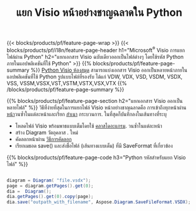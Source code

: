 ﻿---
title: แยก Visio หน้าอย่างชาญฉลาดใน Python
url: /th/python-java/splitter/
description: Python ซอร์สโค้ดที่อธิบายวิธีแยกไฟล์ Microsoft Visio ออกเป็นหลายไฟล์ใน Python applications
---
{{< blocks/products/pf/feature-page-wrap >}}
{{< blocks/products/pf/i18n/feature-page-header h1="Microsoft<sup>&reg;</sup> Visio การแยกไฟล์ผ่าน Python" h2="แยกเอกสาร Visio ฉบับเดียวออกเป็นไฟล์ต่างๆ โดยใช้รหัส Python ภายในแอปพลิเคชันที่ใช้ Python" >}}
{{% blocks/products/pf/feature-page-summary %}}
[Python Visio ห้องสมุด](/diagram/python-java/) สามารถแบ่งเอกสาร Visio ออกเป็นหลายหน้าภายในแอปพลิเคชันที่ใช้ Python รูปแบบไฟล์ที่รองรับ ได้แก่ VDW, VDX, VSD, VSDM, VSDX, VSS, VSSM,VSSX,VST,VSTM,VSTX,VSX,VTX
{{% /blocks/products/pf/feature-page-summary %}}

{{% blocks/products/pf/feature-page-section h2="แยกเอกสาร Visio ออกเป็นหลายไฟล์" %}}
วิธีที่ง่ายที่สุดในการแยกไฟล์ Visio หน้าอย่างชาญฉลาดคือ การเข้าถึงทุกหน้าผ่าน [หน้า](https://reference.aspose.com/diagram/python-java/asposediagram.api/diagram#Pages)วนซ้ำในแต่ละหน้าและเรียก [สำเนา](https://reference.aspose.com/diagram/python-java/asposediagram.api/page#copy(com.aspose.diagram.Page)) กระบวนการ. ในที่สุดก็บันทึกลงในเส้นทางที่ระบุ 

+ โหลดไฟล์ Visio พร้อมพาธแบบเต็มโดยใช้ [คลาสไดอะแกรม](https://reference.aspose.com/diagram/python-java/asposediagram.api/diagram).
วนซ้ำในแต่ละหน้า
+ สร้าง Diagram วัตถุคลาส . ใหม่
+ คัดลอกหน้าผ่าน [วิธีการคัดลอก](https://reference.aspose.com/diagram/python-java/asposediagram.api/page#copy(com.aspose.diagram.Page))
+ เรียกเมธอด save() และส่งชื่อไฟล์ (เส้นทางแบบเต็ม) ที่มี SaveFormat ที่เกี่ยวข้อง

{{% blocks/products/pf/feature-page-code h3="Python รหัสสำหรับแยก Visio ไฟล์" %}}

```cs

diagram = Diagram( "file.vsdx");
page = diagram.getPages().get(0);
dia =  Diagram();
dia.getPages().get(0).copy(page);
dia.save("outpath_with_filename", Aspose.Diagram.SaveFileFormat.VSDX);  


```
